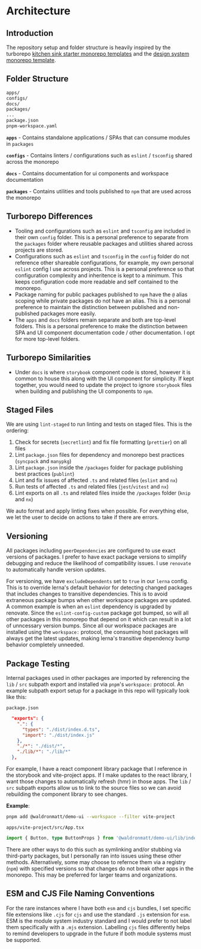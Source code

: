 # Architecture

## Introduction

The repository setup and folder structure is heavily inspired by the turborepo [kitchen sink starter monorepo templates](https://github.com/vercel/turbo/tree/main/examples/kitchen-sink) and the [design system monorepo template](https://github.com/vercel/turbo/tree/main/examples/design-system).

## Folder Structure

```bash
apps/
configs/
docs/
packages/
...
package.json
pnpm-workspace.yaml
```

**`apps`** - Contains standalone applications / SPAs that can consume modules in `packages`

**`configs`** - Contains linters / configurations such as `eslint` / `tsconfig` shared across the monorepo

**`docs`** - Contains documentation for ui components and workspace documentation

**`packages`** - Contains utilities and tools published to `npm` that are used across the monorepo

## Turborepo Differences

- Tooling and configurations such as `eslint` and `tsconfig` are included in their own `config` folder. This is a personal preference to separate from the `packages` folder where reusable packages and utilities shared across projects are stored.
- Configurations such as `eslint` and `tsconfig` in the `config` folder do not reference other shareable configurations, for example, my own personal `eslint` config I use across projects. This is a personal preference so that configuration complexity and inheritence is kept to a minimum. This keeps configuration code more readable and self contained to the monorepo.
- Package naming for public packages published to `npm` have the `@` alias scoping while private packages do not have an alias. This is a personal preference to maintain the distinction between published and non-published packages more easily.
- The `apps` and `docs` folders remain separate and both are top-level folders. This is a personal preference to make the distinction between SPA and UI component documentation code / other documentation. I opt for more top-level folders.

## Turborepo Similarities

- Under `docs` is where `storybook` component code is stored, however it is common to house this along with the UI component for simplicity. If kept together, you would need to update the project to ignore `storybook` files when building and publishing the UI components to `npm`.

## Staged Files

We are using `lint-staged` to run linting and tests on staged files. This is the ordering:

1. Check for secrets (`secretlint`) and fix file formatting (`prettier`) on all files
2. Lint `package.json` files for dependency and monorepo best practices (`syncpack` and `manypkg`)
3. Lint `package.json` inside the `/packages` folder for package publishing best practices (`publint`)
4. Lint and fix issues of affected `.ts` and related files (`eslint` and `nx`)
5. Run tests of affected `.ts` and related files (`jest`/`vitest` and `nx`)
6. Lint exports on all `.ts` and related files inside the `/packages` folder (`knip` and `nx`)

We auto format and apply linting fixes when possible. For everything else, we let the user to decide on actions to take if there are errors.

## Versioning

All packages including `peerDependencies` are configured to use exact versions of packages. I prefer to have exact package versions to simplify debugging and reduce the likelihood of compatibility issues. I use `renovate` to automatically handle version updates.

For versioning, we have `excludeDependents` set to `true` in our `lerna` config. This is to override lerna's default behavior for detecting changed packages that includes changes to transitive dependencies. This is to avoid extraneous package bumps when other workspace packages are updated. A common example is when an `eslint` dependency is upgraded by renovate. Since the `eslint-config-custom` package got bumped, so will all other packages in this monorepo that depend on it which can result in a lot of unncessary version bumps. Since all our workspace packages are installed using the `workspace:` protocol, the consuming host packages will always get the latest updates, making lerna's transitive dependency bump behavior completely unneeded.

## Package Testing

Internal packages used in other packages are imported by referencing the `lib` / `src` subpath export and installed via `pnpm`'s `workspace:` protocol. An example subpath export setup for a package in this repo will typically look like this:

`package.json`

```json
  "exports": {
    ".": {
      "types": "./dist/index.d.ts",
      "import": "./dist/index.js"
    },
    "./*": "./dist/*",
    "./lib/*": "./lib/*"
  },
```

For example, I have a react component library package that I reference in the storybook and vite-project apps. If I make updates to the react library, I want those changes to automatically refresh (hmr) in those apps. The `lib` / `src` subpath exports allow us to link to the source files so we can avoid rebuilding the component library to see changes.

**Example**:

```bash
pnpm add @waldronmatt/demo-ui --workspace --filter vite-project
```

`apps/vite-project/src/App.tsx`

```ts
import { Button, type ButtonProps } from '@waldronmatt/demo-ui/lib/index.js';
```

There are other ways to do this such as symlinking and/or stubbing via third-party packages, but I personally ran into issues using these other methods. Alternatively, some may choose to refernce them via a registry (`npm`) with specified versions so that changes do not break other apps in the monorepo. This may be preferred for larger teams and organizations.

## ESM and CJS File Naming Conventions

For the rare instances where I have both `esm` and `cjs` bundles, I set specific file extensions like `.cjs` for `cjs` and use the standard `.js` extension for `esm`. ESM is the module system industry standard and I would prefer to not label them specifically with a `.mjs` extension. Labelling `cjs` files differently helps to remind developers to upgrade in the future if both module systems must be supported.

